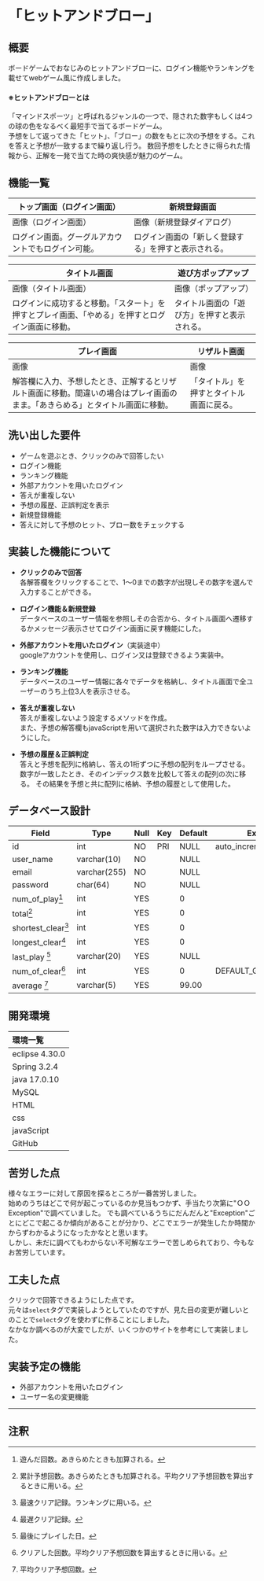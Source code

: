 # 「ヒットアンドブロー」

## 概要
ボードゲームでおなじみのヒットアンドブローに、ログイン機能やランキングを載せてwebゲーム風に作成しました。

#### ※ヒットアンドブローとは  
  「マインドスポーツ」と呼ばれるジャンルの一つで、隠された数字もしくは4つの球の色をなるべく最短手で当てるボードゲーム。  
  予想をして返ってきた「ヒット」、「ブロー」の数をもとに次の予想をする。これを答えと予想が一致するまで繰り返し行う。
  数回予想をしたときに得られた情報から、正解を一発で当てた時の爽快感が魅力のゲーム。

## 機能一覧

|トップ画面（ログイン画面）|新規登録画面|
|-----|-----|
|画像（ログイン画面）|画像（新規登録ダイアログ）|
|ログイン画面。グーグルアカウントでもログイン可能。|ログイン画面の「新しく登録する」を押すと表示される。|

|タイトル画面|遊び方ポップアップ|
|-----|-----|
|画像（タイトル画面）|画像（ポップアップ）|
|ログインに成功すると移動。「スタート」を押すとプレイ画面、「やめる」を押すとログイン画面に移動。|タイトル画面の「遊び方」を押すと表示される。|

|プレイ画面|リザルト画面|
|-----|-----|
|画像|画像|
|解答欄に入力、予想したとき、正解するとリザルト画面に移動。間違いの場合はプレイ画面のまま。「あきらめる」とタイトル画面に移動。|「タイトル」を押すとタイトル画面に戻る。|

## 洗い出した要件

- ゲームを遊ぶとき、クリックのみで回答したい
- ログイン機能
- ランキング機能
- 外部アカウントを用いたログイン
- 答えが重複しない
- 予想の履歴、正誤判定を表示
- 新規登録機能
- 答えに対して予想のヒット、ブロー数をチェックする

## 実装した機能について

- **クリックのみで回答**  
  各解答欄をクリックすることで、1～0までの数字が出現しその数字を選んで入力することができる。

- **ログイン機能＆新規登録**  
  データベースのユーザー情報を参照しその合否から、タイトル画面へ遷移するかメッセージ表示させてログイン画面に戻す機能にした。

- **外部アカウントを用いたログイン**（実装途中）  
  googleアカウントを使用し、ログイン又は登録できるよう実装中。

- **ランキング機能**  
  データベースのユーザー情報に各々でデータを格納し、タイトル画面で全ユーザーのうち上位3人を表示させる。

- **答えが重複しない**  
  答えが重複しないよう設定するメソッドを作成。  
  また、予想の解答欄もjavaScriptを用いて選択された数字は入力できないようにした。

- **予想の履歴＆正誤判定**  
  答えと予想を配列に格納し、答えの1桁ずつに予想の配列をループさせる。数字が一致したとき、そのインデックス数を比較して答えの配列の次に移る。
  その結果を予想と共に配列に格納、予想の履歴として使用した。

## データベース設計


| Field          | Type         | Null | Key | Default | Extra             |
|----------------|--------------|------|-----|---------|-------------------|
| id             | int          | NO   | PRI | NULL    | auto_increment    |
| user_name      | varchar(10)  | NO   |     | NULL    |                   |
| email          | varchar(255) | NO   |     | NULL    |                   |
| password       | char(64)     | NO   |     | NULL    |                   |
| num_of_play[^1]| int          | YES  |     | 0       |                   |
| total[^2]      | int          | YES  |     | 0       |                   |
| shortest_clear[^3]| int       | YES  |     | 0       |                   |
| longest_clear[^4]| int        | YES  |     | 0       |                   |
| last_play  [^5]| varchar(20)  | YES  |     | NULL    |                   |
| num_of_clear[^6]| int         | YES  |     | 0       | DEFAULT_GENERATED |
| average    [^7]| varchar(5)   | YES  |     | 99.00   |                   |

[^1]:遊んだ回数。あきらめたときも加算される。
[^2]:累計予想回数。あきらめたときも加算される。平均クリア予想回数を算出するときに用いる。
[^3]:最速クリア記録。ランキングに用いる。
[^4]:最遅クリア記録。
[^5]:最後にプレイした日。
[^6]:クリアした回数。平均クリア予想回数を算出するときに用いる。
[^7]:平均クリア予想回数。


## 開発環境

|環境一覧|
|:---|
|eclipse 4.30.0|
|Spring 3.2.4|
|java 17.0.10|
|MySQL|
|HTML|
|css|
|javaScript|
|GitHub|

## 苦労した点

様々なエラーに対して原因を探るところが一番苦労しました。  
始めのうちはどこで何が起こっているのか見当もつかず、手当たり次第に"ＯＯException"で調べていました。
でも調べているうちにだんだんと"Exception"ごとにどこで起こるか傾向があることが分かり、どこでエラーが発生したか時間かからずわかるようになったかなとと思います。  
しかし、未だに調べてもわからない不可解なエラーで苦しめられており、今もなお苦労しています。

## 工夫した点

クリックで回答できるようにした点です。  
元々は`select`タグで実装しようとしていたのですが、見た目の変更が難しいとのことで`select`タグを使わずに作ることにしました。  
なかなか調べるのが大変でしたが、いくつかのサイトを参考にして実装しました。

## 実装予定の機能

- 外部アカウントを用いたログイン
- ユーザー名の変更機能

***

## 注釈
